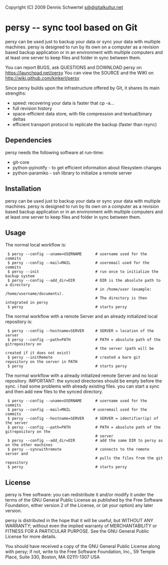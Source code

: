 Copyright (C) 2009 Dennis Schwertel <s@digitalkultur.net>

persy -- sync tool based on Git
=================================
persy can be used just to backup your data or sync your data with multiple
machines. persy is designed to run by its own on a computer as a revision based
backup application or in an environment with multiple computers and at least
one server to keep files and folder in sync between them.

You can report BUGS, ask QUESTIONS and DOWNLOAD persy on https://launchpad.net/persy
You can view the SOURCE and the WIKI on http://wiki.github.com/kinkerl/persy

Since persy builds upon the infrastructure offered by Git, it shares its main
strengths:
* speed: recovering your data is faster that cp -a...
* full revision history
* space-efficient data store, with file compression and textual/binary deltas
* efficient transport protocol to replicate the backup (faster than rsync)

Dependencies
------------
persy needs the following software at run-time:

 *    git-core
 *    python-pyinotify - to get efficient information about filesystem changes
 *    python-paramiko - ssh library to initialize a remote server

Installation
------------
persy can be used just to backup your data or sync your data with multiple 
machines. persy is designed to run by its own on a computer as a revision based
backup application or in an environment with multiple computers and at least 
one server to keep files and folder in sync between them. 


Usage
------------
The normal local workflow is:

     $ persy --config --uname=USERNAME      # username used for the commits
     $ persy --config --mail=MAIL           # useremail used for the commits
     $ persy --init                         # run once to initialize the backup system
     $ persy --config --add_dir=DIR         # DIR is the absolute path to a directory 
                                            # in /home/user (example: /home/username/documents).
                                            # The directory is then integrated in persy
     $ persy                                # starts persy


The normal workflow with a remote Server and an already initialized local repository is:

     $ persy --config --hostname=SERVER     # SERVER = location of the server
     $ persy --config --path=PATH           # PATH = absolute path of the gitrepository on 
                                            # the server (path will be created if it does not exist)
     $ persy --initRemote                   # created a bare git repository on the server in PATH
     $ persy                                # starts persy 


The normal workflow with a already initialized remote Server and no local repository. 
IMPORTANT: the synced directories should be empty before the sync. i had some problems 
with already existing files. you can start a sync and then add new files to the synced directory.

     $ persy --config --uname=USERNAME      # username used for the commits
     $ persy --config --mail=MAIL          # useremail used for the commits
     $ persy --config --hostname=SERVER     # SERVER = identifier(ip) of the server
     $ persy --config --path=PATH           # PATH = absolute path of the gitrepository on the 
                                            # server
     $ persy --config --add_dir=DIR         # add the same DIR to persy as on the other machines
     $ persy --syncwithremote               # connects to the remote server and 
                                            # pulls the files from the git repository
     $ persy                                # starts persy

License
------------
persy is free software: you can redistribute it and/or modify it
under the terms of the GNU General Public License as published by the Free
Software Foundation, either version 2 of the License, or (at your option) any
later version.

persy is distributed in the hope that it will be useful,
but WITHOUT ANY WARRANTY; without even the implied warranty of
MERCHANTABILITY or FITNESS FOR A PARTICULAR PURPOSE.  See the GNU
General Public License for more details.

You should have received a copy of the GNU General Public License
along with persy; if not, write to the Free Software
Foundation, Inc., 59 Temple Place, Suite 330, Boston, MA  02111-1307  USA
